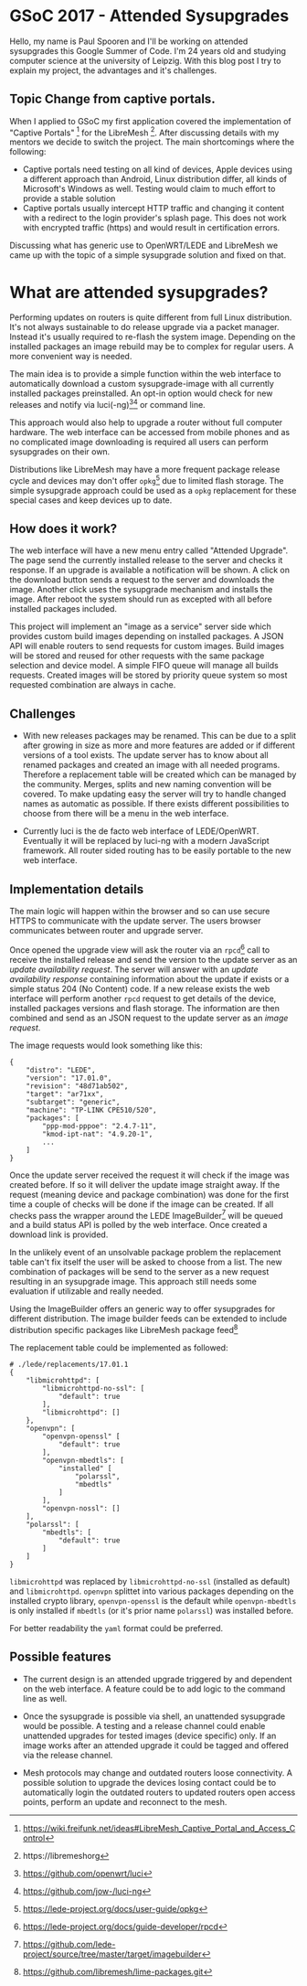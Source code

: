 # GSoC 2017 - Attended Sysupgrades

Hello, my name is Paul Spooren and I'll be working on attended sysupgrades this Google Summer of Code. I'm 24 years old and studying computer science at the university of Leipzig. With this blog post I try to explain my project, the advantages and it's challenges.

## Topic Change from captive portals.

When I applied to GSoC my first application covered the implementation of "Captive Portals" [^captiveportals] for the LibreMesh [^libremesh]. After discussing details with my mentors we decide to switch the project. 
The main shortcomings where the following:
* Captive portals need testing on all kind of devices, Apple devices using a different approach than Android, Linux distribution differ, all kinds of Microsoft's Windows as well. Testing would claim to much effort to provide a stable solution
* Captive portals usually intercept HTTP traffic and changing it content with a redirect to the login provider's splash page. This does not work with encrypted traffic (https) and would result in certification errors.

Discussing what has generic use to OpenWRT/LEDE and LibreMesh we came up with the topic of a simple sysupgrade solution and fixed on that.

# What are attended sysupgrades?

Performing updates on routers is quite different from full Linux distribution. It's not always sustainable to do release upgrade via a packet manager. Instead it's usually required to re-flash the system image. Depending on the installed packages an image rebuild may be to complex for regular users. A more convenient way is needed.

The main idea is to provide a simple function within the web interface to automatically download a custom sysupgrade-image with all currently installed packages preinstalled. 
An opt-in option would check for new releases and notify via luci(-ng)[^luci][^lucing] or command line.

This approach would also help to upgrade a router without full computer hardware. The web interface can be accessed from mobile phones and as no complicated image downloading is required all users can perform sysupgrades on their own.

Distributions like LibreMesh may have a more frequent package release cycle and devices may don't offer `opkg`[^opkg] due to limited flash storage. The simple sysupgrade approach could be used as a `opkg` replacement for these special cases and keep devices up to date.

## How does it work?

The web interface will have a new menu entry called "Attended Upgrade". The page send the currently installed release to the server and checks it response. If an upgrade is available a notification will be shown. A click on the download button sends a request to the server and downloads the image. Another click uses the sysupgrade mechanism and installs the image. After reboot the system should run as excepted with all before installed packages included.

This project will implement an "image as a service" server side which provides custom build images depending on installed packages. A JSON API will enable routers to send requests for custom images. Build images will be stored and reused for other requests with the same package selection and device model.
A simple FIFO queue will manage all builds requests. Created images will be stored by priority queue system so most requested combination are always in cache. 

## Challenges

* With new releases packages may be renamed. This can be due to a split after growing in size as more and more features are added or if different versions of a tool exists. The update server has to know about all renamed packages and created an image with all needed programs. Therefore a replacement table will be created which can be managed by the community. Merges, splits and new naming convention will be covered. To make updating easy the server will try to handle changed names as automatic as possible. If there exists different possibilities to choose from there will be a menu in the web interface. 

* Currently luci is the de facto web interface of LEDE/OpenWRT. Eventually it will be replaced by luci-ng with a modern JavaScript framework. All router sided routing has to be easily portable to the new web interface. 

## Implementation details

The main logic will happen within the browser and so can use secure HTTPS to communicate with the update server. The users browser communicates between router and upgrade server.

Once opened the upgrade view will ask the router via an `rpcd`[^rpcd] call to receive the installed release and send the version to the update server as an *update availability request*. The server will answer with an *update availability response* containing information about the update if exists or a simple status 204 (No Content) code. If a new release exists the web interface will perform another `rpcd` request to get details of the device, installed packages versions and flash storage. The information are then combined and send as an JSON request to the update server as an *image request*.

The image requests would look something like this:

	{
		"distro": "LEDE",
		"version": "17.01.0",
		"revision": "48d71ab502",
		"target": "ar71xx",
		"subtarget": "generic",
		"machine": "TP-LINK CPE510/520",
		"packages": [ 
			"ppp-mod-pppoe": "2.4.7-11",
			"kmod-ipt-nat": "4.9.20-1",
			...
		]
	}

Once the update server received the request it will check if the image was created before. If so it will deliver the update image straight away. If the request (meaning device and package combination) was done for the first time a couple of checks will be done if the image can be created. If all checks pass the wrapper around the LEDE ImageBuilder[^imagebuilder] will be queued and a build status API is polled by the web interface. Once created a download link is provided. 

In the unlikely event of an unsolvable package problem the replacement table can't fix itself the user will be asked to choose from a list. The new combination of packages will be send to the server as a new request resulting in an sysupgrade image. This approach still needs some evaluation if utilizable and really needed.

Using the ImageBuilder offers an generic way to offer sysupgrades for different distribution. The image builder feeds can be extended to include distribution specific packages like LibreMesh package feed[^limefeed]

The replacement table could be implemented as followed:

    # ./lede/replacements/17.01.1
	{
		"libmicrohttpd": [
			"libmicrohttpd-no-ssl": [
				"default": true
			],
			"libmicrohttpd": []
		},
		"openvpn": [
			"openvpn-openssl" [
				"default": true
			],
			"openvpn-mbedtls": [
				"installed" [ 
					"polarssl", 
					"mbedtls"
				]
			],
			"openvpn-nossl": []
		],
		"polarssl": [
			"mbedtls": [
				"default": true
			]
		]
	}	


`libmicrohttpd` was replaced by `libmicrohttpd-no-ssl` (installed as default) and  `libmicrohttpd`. 
`openvpn` splittet into various packages depending on the installed crypto library, `openvpn-openssl` is the default while `openvpn-mbedtls` is only installed if `mbedtls` (or it's prior name `polarssl`) was installed before.

For better readability the `yaml` format could be preferred. 

## Possible features

* The current design is an attended upgrade triggered by and dependent on the web interface. A feature could be to add logic to the command line as well.

* Once the sysupgrade is possible via shell, an unattended sysupgrade would be possible. A testing and a release channel could enable unattended upgrades for tested images (device specific) only. If an image works after an attended upgrade it could be tagged and offered via the release channel.

* Mesh protocols may change and outdated routers loose connectivity. A possible solution to upgrade the devices losing contact could be to automatically login the outdated routers to updated routers open access points, perform an update and reconnect to the mesh.

[^libremesh]: https://libremeshorg
[^captiveportals]: https://wiki.freifunk.net/ideas#LibreMesh_Captive_Portal_and_Access_Control
[^luci]: https://github.com/openwrt/luci
[^lucing]: https://github.com/jow-/luci-ng
[^rpcd]: https://lede-project.org/docs/guide-developer/rpcd
[^imagebuilder]: https://github.com/lede-project/source/tree/master/target/imagebuilder
[^limefeed]: https://github.com/libremesh/lime-packages.git
[^opkg]: https://lede-project.org/docs/user-guide/opkg
